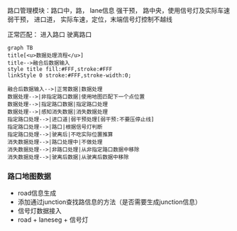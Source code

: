 路口管理模块：路口中，路， lane信息
强干预， 路中央，使用信号灯及实际车速
弱干预， 进口道， 实际车速，定位，末端信号灯控制不越线

正常匹配：
进入路口
驶离路口

```mermaid
graph TB
title[<u>数据处理流程</u>]
title-->融合后数据输入
style title fill:#FFF,stroke:#FFF
linkStyle 0 stroke:#FFF,stroke-width:0;

融合后数据输入-->|正常数据|数据处理
数据处理-->|非指定路口数据|使用地图匹配下一个点位置
数据处理-->|指定路口数据|指定路口处理
数据处理-->|感知消失数据|消失数据处理
指定路口处理-->|进口道|弱干预处理[弱干预:不要压停止线]
指定路口处理-->|路口|根据信号灯判断
指定路口处理-->|驶离后|不吃实际位置推算
消失数据处理-->|路口处理中|不做处理
消失数据处理-->|非路口处理|从非指定路口数据中移除
消失数据处理-->|驶离后数据|从驶离后数据中移除

```

### 路口地图数据
* road信息生成
* 添加通过junction查找路信息的方法（是否需要生成junction信息）
* 信号灯数据接入
* road + laneseg + 信号灯